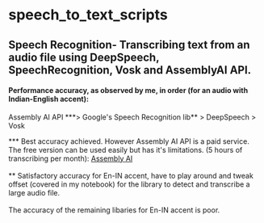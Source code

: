 # speech_to_text_scripts
<h2 style="font: calibri">Speech Recognition- Transcribing text from an audio file using DeepSpeech, SpeechRecognition, Vosk and AssemblyAI API. </h2>

<h4> Performance accuracy, as observed by me, in order (for an audio with Indian-English accent): </h3>
<p1> Assembly AI API ***> Google's Speech Recognition lib** > DeepSpeech > Vosk </p1>

<p2> *** Best accuracy achieved. However Assembly AI API is a paid service. The free version can be used easily but has it's limitations. (5 hours of transcribing per month): <a href="https://www.assemblyai.com/?utm_source=google&utm_medium=cpc&utm_campaign=brand&utm_source=google&utm_medium=cpc&utm_campaign=Brand&utm_term=assemblyai&gclid=Cj0KCQjwr4eYBhDrARIsANPywCizR8ffTN2GC0JYEYCL6U7a8zOZ3yEyMLkVq6Bc2Z2ruOg2lPY9-WgaAjCcEALw_wcB"> Assembly AI </a>
<br><br>
** Satisfactory accuracy for En-IN accent, have to play around and tweak offset (covered in my notebook) for the library to detect and transcribe a large audio file.
<br><br>
 The accuracy of the remaining libaries for En-IN accent is poor.


